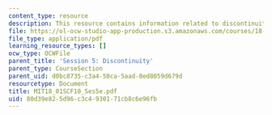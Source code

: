 ```yaml
---
content_type: resource
description: This resource contains information related to discontinuity.
file: https://ol-ocw-studio-app-production.s3.amazonaws.com/courses/18-01sc-single-variable-calculus-fall-2010/80d39e825d96c3c4930171cb8c6e96fb_MIT18_01SCF10_Ses5e.pdf
file_type: application/pdf
learning_resource_types: []
ocw_type: OCWFile
parent_title: 'Session 5: Discontinuity'
parent_type: CourseSection
parent_uid: d0bc8735-c3a4-50ca-5aad-8ed8059d679d
resourcetype: Document
title: MIT18_01SCF10_Ses5e.pdf
uid: 80d39e82-5d96-c3c4-9301-71cb8c6e96fb
---
```

